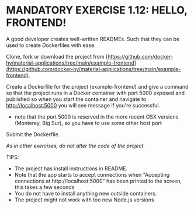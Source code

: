 # MANDATORY EXERCISE 1.12: HELLO, FRONTEND!

A good developer creates well-written READMEs. Such that they can be used to create Dockerfiles with ease.

Clone, fork or download the project from
[https://github.com/docker-hy/material-applications/tree/main/example-frontend](https://github.com/docker-hy/material-applications/tree/main/example-frontend).

Create a Dockerfile for the project (example-frontend) and give a command so that the project runs in a Docker container with port 5000
exposed and published so when you start the container and navigate to [http://localhost:5000](http://localhost:5000)
you will see message if you're successful.
* note that the port 5000 is reserved in the more recent OSX versions (Monterey, Big Sur), so you have to use some other host port

Submit the Dockerfile.

_As in other exercises, do not alter the code of the project_

TIPS:
- The project has install instructions in README.
- Note that the app starts to accept connections when "Accepting connections at http://localhost:5000" has been printed to the screen, this takes a few seconds
- You do not have to install anything new outside containers.
- The project might not work with too new Node.js versions

